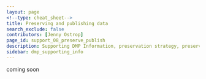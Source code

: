 ```yaml
---
layout: page
<!--type: cheat_sheet-->
title: Preserving and publishing data
search_exclude: false
contributors: [Jenny Ostrop]
page_id: support_08_preserve_publish
description: Supporting DMP Information, preservation strategy, preserve data, data preservation, publish data, data publication, repository, open access, closed access, data sharing
sidebar: dmp_supporting_info
---
```


coming soon
